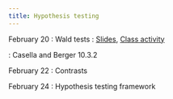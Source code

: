 ```yaml
---
title: Hypothesis testing
---
```


February 20
: Wald tests
  : [Slides](https://sta711-s23.github.io/slides/lecture_17.pdf), [Class activity](https://sta711-s23.github.io/class_activities/ca_lecture_17.html)

: Casella and Berger 10.3.2

February 22
: Contrasts

February 24
: Hypothesis testing framework